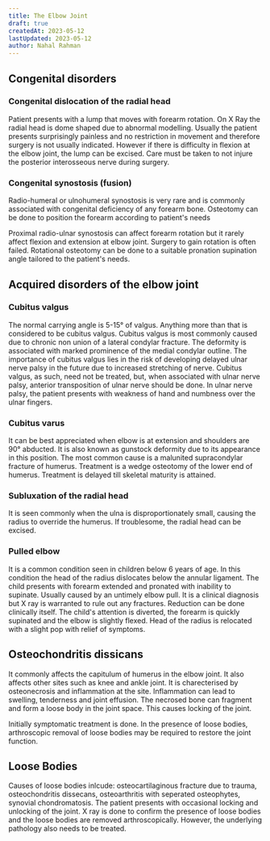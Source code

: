 ```yaml
---
title: The Elbow Joint
draft: true
createdAt: 2023-05-12
lastUpdated: 2023-05-12
author: Nahal Rahman
---
```


## Congenital disorders

### Congenital dislocation of the radial head

Patient presents with a lump that moves with forearm rotation. On X Ray the radial head is dome shaped due to abnormal modelling. Usually the patient presents surprisingly painless and no restriction in movement and therefore surgery is not usually indicated. However if there is difficulty in flexion at the elbow joint, the lump can be excised. Care must be taken to not injure the posterior interosseous nerve during surgery.

### Congenital synostosis (fusion)

Radio-humeral or ulnohumeral synostosis is very rare and is commonly associated with congenital deficiency of any forearm bone. Osteotomy can be done to position the forearm according to patient's needs

Proximal radio-ulnar synostosis can affect forearm rotation but it rarely affect flexion and extension at elbow joint. Surgery to gain rotation is often failed. Rotational osteotomy can be done to a suitable pronation supination angle tailored to the patient's needs.

## Acquired disorders of the elbow joint

### Cubitus valgus

The normal carrying angle is 5-15&deg; of valgus. Anything more than that is considered to be cubitus valgus. Cubitus valgus is most commonly caused due to chronic non union of a lateral condylar fracture. The deformity is associated with marked prominence of the medial condylar outline. The importance of cubitus valgus lies in the risk of developing delayed ulnar nerve palsy in the future due to increased stretching of nerve. Cubitus valgus, as such, need not be treated, but, when associated with ulnar nerve palsy, anterior transposition of ulnar nerve should be done. In ulnar nerve palsy, the patient presents with weakness of hand and numbness over the ulnar fingers.

### Cubitus varus

It can be best appreciated when elbow is at extension and shoulders are 90&deg; abducted. It is also known as gunstock deformity due to its appearance in this position. The most common cause is a malunited supracondylar fracture of humerus.
Treatment is a wedge osteotomy of the lower end of humerus. Treatment is delayed till skeletal maturity is attained.

### Subluxation of the radial head

It is seen commonly when the ulna is disproportionately small, causing the radius to override the humerus. If troublesome, the radial head can be excised.

### Pulled elbow

It is a common condition seen in children below 6 years of age. In this condition the head of the radius dislocates below the annular ligament. The child presents with forearm extended and pronated with inability to supinate. Usually caused by an untimely elbow pull. It is a clinical diagnosis but X ray is warranted to rule out any fractures. Reduction can be done clinically itself. The child's attention is diverted, the forearm is quickly supinated and the elbow is slightly flexed. Head of the radius is relocated with a slight pop with relief of symptoms. 

## Osteochondritis dissicans

It commonly affects the capitulum of humerus in the elbow joint. It also affects other sites such as knee and ankle joint. It is charecterised by osteonecrosis and inflammation at the site. Inflammation can lead to swelling, tenderness and joint effusion. The necrosed bone can fragment and form a loose body in the joint space. This causes locking of the joint.

Initially symptomatic treatment is done. In the presence of loose bodies, arthroscopic removal of loose bodies may be required to restore the joint function.

## Loose Bodies

Causes of loose bodies inlcude: osteocartilaginous fracture due to trauma, osteochondritis dissecans, osteoarthritis with seperated osteophytes, synovial chondromatosis. The patient presents with occasional locking and unlocking of the joint. X ray is done to confirm the presence of loose bodies and the loose bodies are removed arthroscopically. However, the underlying pathology also needs to be treated.